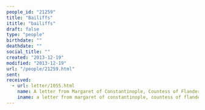 ```yaml
---
people_id: "21259"
title: "Bailiffs"
ititle: "bailiffs"
draft: false
type: "people"
birthdate: ""
deathdate: ""
social_title: ""
created: "2013-12-19"
modified: "2013-12-19"
url: "/people/21259.html"
sent:
received:
  - url: letter/1055.html
    name: A letter from Margaret of Constantinople, Countess of Flanders (1246, August 14)
    iname: a letter from margaret of constantinople, countess of flanders (1246, august 14)
---
```

